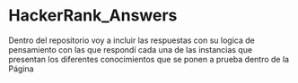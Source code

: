# HackerRank_Answers
Dentro del repositorio voy a incluir las respuestas con su logica de pensamiento con las que respondí cada una de las instancias que presentan los diferentes conocimientos que se ponen a prueba dentro de la Página
